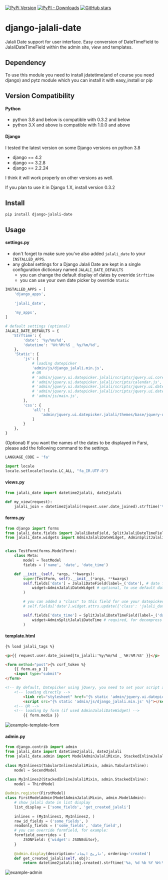 

[![PyPi Version](https://img.shields.io/pypi/v/django-jalali-date.svg)](https://pypi.python.org/pypi/django-jalali-date)
[![PyPI - Downloads](https://img.shields.io/pypi/dm/django-jalali-date.svg)](https://pypistats.org/packages/django-jalali-date)
[![GitHub stars](https://img.shields.io/github/stars/a-roomana/django-jalali-date.svg?style=social)](https://github.com/a-roomana/django-jalali-date)
# django-jalali-date

Jalali Date support for user interface. Easy conversion of DateTimeField to JalaliDateTimeField within the admin site, view and templates.


## Dependency

To use this module you need to install jdatetime(and of course you need django) and pytz module which you can install it with easy_install or pip


## Version Compatibility
#### Python
- python 3.8 and below is  compatible with 0.3.2 and below
- python 3.X and above is compatible with 1.0.0 and above

#### Django
I tested the latest version on some Django versions on python 3.8
- django == 4.2
- django == 3.2.8
- django == 2.2.24

I think it will work properly on other versions as well.

If you plan to use it in Django 1.X, install version 0.3.2



## Install

    pip install django-jalali-date   


## Usage

#### settings.py

- don't forget to make sure you've also added `jalali_date` to your `INSTALLED_APPS`.
- any global settings for a Django Jalali Date are kept in a single configuration dictionary named `JALALI_DATE_DEFAULTS`
  - you can change the default display of dates by override `Strftime`
  - you can use your own date picker by override `Static` 
```python
INSTALLED_APPS = [
	'django_apps',
	
	'jalali_date',
	
	'my_apps',
]

# default settings (optional)
JALALI_DATE_DEFAULTS = {
   'Strftime': {
        'date': '%y/%m/%d',
        'datetime': '%H:%M:%S _ %y/%m/%d',
    },
    'Static': {
        'js': [
            # loading datepicker
            'admin/js/django_jalali.min.js',
            # OR
            # 'admin/jquery.ui.datepicker.jalali/scripts/jquery.ui.core.js',
            # 'admin/jquery.ui.datepicker.jalali/scripts/calendar.js',
            # 'admin/jquery.ui.datepicker.jalali/scripts/jquery.ui.datepicker-cc.js',
            # 'admin/jquery.ui.datepicker.jalali/scripts/jquery.ui.datepicker-cc-fa.js',
            # 'admin/js/main.js',
        ],
        'css': {
            'all': [
                'admin/jquery.ui.datepicker.jalali/themes/base/jquery-ui.min.css',
            ]
        }
    },
}
```

(Optional) If you want the names of the dates to be displayed in Farsi, please add the following command to the settings.

```python
LANGUAGE_CODE = 'fa'

import locale
locale.setlocale(locale.LC_ALL, "fa_IR.UTF-8")
```

#### views.py
```python
from jalali_date import datetime2jalali, date2jalali

def my_view(request):
	jalali_join = datetime2jalali(request.user.date_joined).strftime('%y/%m/%d _ %H:%M:%S')
```
#### forms.py
```python
from django import forms
from jalali_date.fields import JalaliDateField, SplitJalaliDateTimeField
from jalali_date.widgets import AdminJalaliDateWidget, AdminSplitJalaliDateTime


class TestForm(forms.ModelForm):
    class Meta:
        model = TestModel
        fields = ('name', 'date', 'date_time')

    def __init__(self, *args, **kwargs):
        super(TestForm, self).__init__(*args, **kwargs)
        self.fields['date'] = JalaliDateField(label=_('date'), # date format is  "yyyy-mm-dd"
            widget=AdminJalaliDateWidget # optional, to use default datepicker
        )

        # you can added a "class" to this field for use your datepicker!
        # self.fields['date'].widget.attrs.update({'class': 'jalali_date-date'})

        self.fields['date_time'] = SplitJalaliDateTimeField(label=_('date time'), 
            widget=AdminSplitJalaliDateTime # required, for decompress DatetimeField to JalaliDateField and JalaliTimeField
        )
```

#### template.html
```html    
{% load jalali_tags %}

<p>{{ request.user.date_joined|to_jalali:'%y/%m/%d _ %H:%M:%S' }}</p>

<form method="post">{% csrf_token %}
    {{ form.as_p }}
    <input type="submit">
</form>

<!-- By default, Datepicker using jQuery, you need to set your script after loading jQuery! -->
	<!-- loading directly -->
		<link rel="stylesheet" href="{% static 'admin/jquery.ui.datepicker.jalali/themes/base/jquery-ui.min.css' %}">
		<script src="{% static 'admin/js/django_jalali.min.js' %}"></script>
	<!-- OR -->
	<!-- loading by form (if used AdminJalaliDateWidget) -->
		{{ form.media }}
```
![example-template-form](http://bayanbox.ir/view/4091856023129600494/photo-2019-04-06-11-11-03-min.jpg)

#### admin.py
```python
from django.contrib import admin
from jalali_date import datetime2jalali, date2jalali
from jalali_date.admin import ModelAdminJalaliMixin, StackedInlineJalaliMixin, TabularInlineJalaliMixin	
    
class MyInlines1(TabularInlineJalaliMixin, admin.TabularInline):
	model = SecendModel

class MyInlines2(StackedInlineJalaliMixin, admin.StackedInline):
	model = ThirdModel
	
@admin.register(FirstModel)
class FirstModelAdmin(ModelAdminJalaliMixin, admin.ModelAdmin):
	# show jalali date in list display 
	list_display = ['some_fields', 'get_created_jalali']
	
	inlines = (MyInlines1, MyInlines2, )
	raw_id_fields = ('some_fields', )
	readonly_fields = ('some_fields', 'date_field',)
	# you can override formfield, for example:
	formfield_overrides = {
	    JSONField: {'widget': JSONEditor},
	}
	
	@admin.display(description='تاریخ ایجاد', ordering='created')
	def get_created_jalali(self, obj):
		return datetime2jalali(obj.created).strftime('%a, %d %b %Y %H:%M:%S')
```
![example-admin](http://bayanbox.ir/view/2877111068605695571/Screenshot-from-2016-07-26-01-37-07.png)
